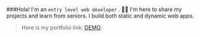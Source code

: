 ###Hola! 
I'm an `entry level web developer` .  :technologist: 
I'm here to share my projects and learn from seniors.
I build both static and dynamic web apps.
>Here is my portfolio link: [DEMO](https://htetzarni.netlify.app).



